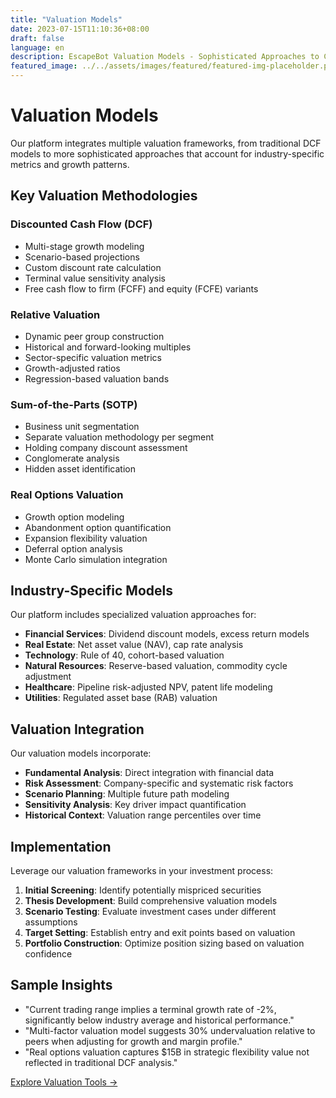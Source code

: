 ```yaml
---
title: "Valuation Models"
date: 2023-07-15T11:10:36+08:00
draft: false
language: en
description: EscapeBot Valuation Models - Sophisticated Approaches to Company Valuation
featured_image: ../../assets/images/featured/featured-img-placeholder.png
---
```


# Valuation Models

Our platform integrates multiple valuation frameworks, from traditional DCF models to more sophisticated approaches that account for industry-specific metrics and growth patterns.

## Key Valuation Methodologies

### Discounted Cash Flow (DCF)
- Multi-stage growth modeling
- Scenario-based projections
- Custom discount rate calculation
- Terminal value sensitivity analysis
- Free cash flow to firm (FCFF) and equity (FCFE) variants

### Relative Valuation
- Dynamic peer group construction
- Historical and forward-looking multiples
- Sector-specific valuation metrics
- Growth-adjusted ratios
- Regression-based valuation bands

### Sum-of-the-Parts (SOTP)
- Business unit segmentation
- Separate valuation methodology per segment
- Holding company discount assessment
- Conglomerate analysis
- Hidden asset identification

### Real Options Valuation
- Growth option modeling
- Abandonment option quantification
- Expansion flexibility valuation
- Deferral option analysis
- Monte Carlo simulation integration

## Industry-Specific Models

Our platform includes specialized valuation approaches for:

- **Financial Services**: Dividend discount models, excess return models
- **Real Estate**: Net asset value (NAV), cap rate analysis
- **Technology**: Rule of 40, cohort-based valuation
- **Natural Resources**: Reserve-based valuation, commodity cycle adjustment
- **Healthcare**: Pipeline risk-adjusted NPV, patent life modeling
- **Utilities**: Regulated asset base (RAB) valuation

## Valuation Integration

Our valuation models incorporate:

- **Fundamental Analysis**: Direct integration with financial data
- **Risk Assessment**: Company-specific and systematic risk factors
- **Scenario Planning**: Multiple future path modeling
- **Sensitivity Analysis**: Key driver impact quantification
- **Historical Context**: Valuation range percentiles over time

## Implementation

Leverage our valuation frameworks in your investment process:

1. **Initial Screening**: Identify potentially mispriced securities
2. **Thesis Development**: Build comprehensive valuation models
3. **Scenario Testing**: Evaluate investment cases under different assumptions
4. **Target Setting**: Establish entry and exit points based on valuation
5. **Portfolio Construction**: Optimize position sizing based on valuation confidence

## Sample Insights

- "Current trading range implies a terminal growth rate of -2%, significantly below industry average and historical performance."
- "Multi-factor valuation model suggests 30% undervaluation relative to peers when adjusting for growth and margin profile."
- "Real options valuation captures $15B in strategic flexibility value not reflected in traditional DCF analysis."

[Explore Valuation Tools →](/platform/valuation) 